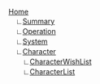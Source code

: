 [Home](https://github.com/LimeStreem/MagicalFPS/wiki)  
　∟[Summary](https://github.com/LimeStreem/MagicalFPS/wiki/Summary)  
　∟[Operation](https://github.com/LimeStreem/MagicalFPS/wiki/Operation)  
　∟[System](https://github.com/LimeStreem/MagicalFPS/wiki/System)  
　∟[Character](https://github.com/LimeStreem/MagicalFPS/wiki/Character)  
　　∟[CharacterWishList](https://github.com/LimeStreem/MagicalFPS/wiki/CharacterWishList)  
　　∟[CharacterList](https://github.com/LimeStreem/MagicalFPS/wiki/CharacterList)  
